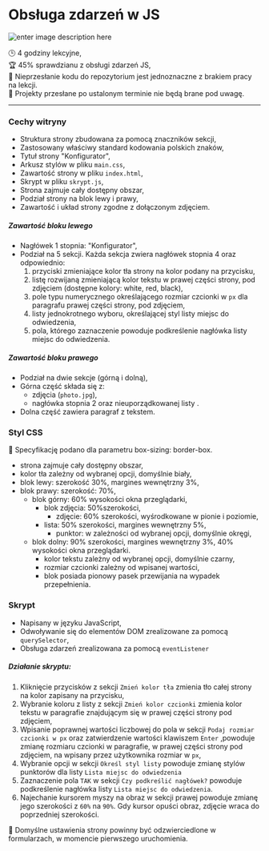 

# Obsługa zdarzeń w JS
![enter image description here](https://chmura.kelek.kartuzy.pl/index.php/s/S4cXnmJKEnQ59Nw/preview)

:clock3:  4 godziny lekcyjne, <br>
:trophy: 45% sprawdzianu z obsługi zdarzeń JS, <br>
:triangular_flag_on_post: Nieprzesłanie kodu do repozytorium jest jednoznaczne z brakiem pracy na lekcji.<br>
:triangular_flag_on_post: Projekty przesłane po ustalonym terminie nie będą brane pod uwagę.<br>
<hr>

### Cechy witryny
- Struktura strony zbudowana za pomocą znaczników sekcji,
 - Zastosowany właściwy standard kodowania polskich znaków,
 - Tytuł strony "Konfigurator",
 - Arkusz stylów w pliku `main.css`,
 - Zawartość strony w pliku `index.html`,
 - Skrypt w pliku `skrypt.js`,
 - Strona zajmuje cały dostępny obszar,
 - Podział strony na blok lewy i prawy,
 - Zawartość i układ strony zgodne z dołączonym zdjęciem.
 ##### Zawartość bloku lewego
 - Nagłówek 1 stopnia: "Konfigurator",
 - Podział na 5 sekcji. Każda sekcja zwiera nagłówek stopnia 4 oraz odpowiednio: 	
	 1. przyciski zmieniające kolor tła strony na kolor podany na przycisku, 
	 2. listę rozwijaną zmieniającą kolor tekstu w prawej części strony, pod zdjęciem (dostępne kolory: white, red, black),
	 3. pole typu numerycznego określającego rozmiar czcionki w `px` dla paragrafu prawej części strony, pod zdjęciem,
	 4. listy jednokrotnego wyboru, określającej styl listy miejsc do odwiedzenia,
	 5. pola, którego zaznaczenie powoduje podkreślenie nagłówka listy miejsc do odwiedzenia.
##### Zawartość bloku prawego
- Podział na dwie sekcje (górną i dolną),
- Górna część składa się z:
	- zdjęcia (`photo.jpg`),
	- nagłówka stopnia 2 oraz nieuporządkowanej listy .
- Dolna część zawiera paragraf z tekstem.

### Styl CSS
:triangular_flag_on_post: Specyfikację podano dla parametru box-sizing: border-box.<br>

- strona zajmuje cały dostępny obszar,
- kolor tła zależny od wybranej opcji, domyślnie biały,
- blok lewy: szerokość 30%, margines wewnętrzny 3%,
- blok prawy: szerokość: 70%,
	- blok górny: 60% wysokości okna przeglądarki,
		- blok zdjęcia: 50%szerokości,
			- zdjęcie: 60% szerokości, wyśrodkowane w pionie i poziomie,
		- lista: 50% szerokości, margines wewnętrzny 5%, 
			- punktor: w zależności od wybranej opcji, domyślnie okręgi,
	- blok dolny: 90% szerokości, margines wewnętrzny 3%, 40% wysokości okna przeglądarki.
		- kolor tekstu zależny od wybranej opcji, domyślnie czarny,
		- rozmiar czcionki zależny od wpisanej wartości,
		- blok posiada pionowy pasek przewijania na wypadek przepełnienia.

### Skrypt
- Napisany w języku JavaScript,
- Odwoływanie się do elementów DOM zrealizowane za pomocą `querySelector`,
- Obsługa zdarzeń zrealizowana za pomocą `eventListener`

##### Działanie skryptu:
1. Kliknięcie przycisków z sekcji `Zmień kolor tła` zmienia tło całej strony na kolor zapisany na przycisku,
2. Wybranie koloru z listy z sekcji `Zmień kolor czcionki` zmienia kolor tekstu w paragrafie znajdującym się w prawej części strony pod zdjęciem,
3. Wpisanie poprawnej wartości liczbowej do pola w sekcji `Podaj rozmiar czcionki w px` oraz zatwierdzenie wartości klawiszem `Enter` ,powoduje zmianę rozmiaru czcionki w paragrafie, w prawej części strony pod zdjęciem, na wpisany przez użytkownika rozmiar w `px`,
4. Wybranie opcji w sekcji `Określ styl listy` powoduje zmianę stylów punktorów dla listy `Lista miejsc do odwiedzenia`
5. Zaznaczenie pola `TAK` w sekcji `Czy podkreślić nagłówek?` powoduje podkreślenie nagłówka listy `Lista miejsc do odwiedzenia`.
6. Najechanie kursorem myszy na obraz w sekcji prawej powoduje zmianę jego szerokości z `60%` na `90%`. Gdy kursor opuści obraz, zdjęcie wraca do poprzedniej szerokości.

:triangular_flag_on_post: Domyślne ustawienia strony powinny być odzwierciedlone w formularzach, w momencie pierwszego uruchomienia.




